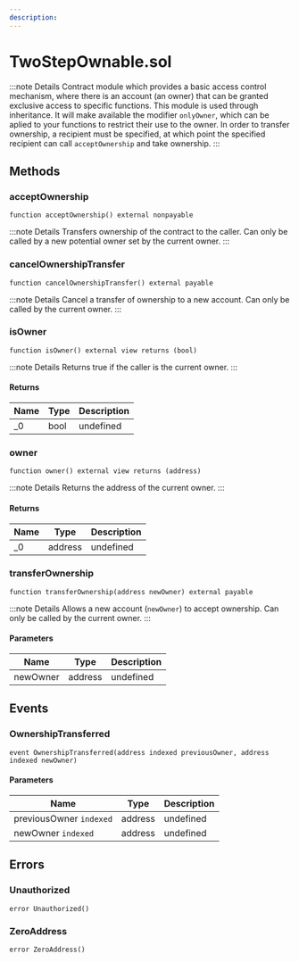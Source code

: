 ```yaml
---
description: 
---
```


# TwoStepOwnable.sol



:::note Details
Contract module which provides a basic access control mechanism, where there is an account (an owner) that can be granted exclusive access to specific functions. This module is used through inheritance. It will make available the modifier `onlyOwner`, which can be aplied to your functions to restrict their use to the owner. In order to transfer ownership, a recipient must be specified, at which point the specified recipient can call `acceptOwnership` and take ownership.
:::


## Methods

### acceptOwnership



```solidity title="Solidity"
function acceptOwnership() external nonpayable
```


:::note Details
Transfers ownership of the contract to the caller. Can only be called by a new potential owner set by the current owner.
:::



### cancelOwnershipTransfer



```solidity title="Solidity"
function cancelOwnershipTransfer() external payable
```


:::note Details
Cancel a transfer of ownership to a new account. Can only be called by the current owner.
:::



### isOwner



```solidity title="Solidity"
function isOwner() external view returns (bool)
```


:::note Details
Returns true if the caller is the current owner.
:::



#### Returns

| Name | Type | Description |
|---|---|---|
| _0 | bool | undefined |

### owner



```solidity title="Solidity"
function owner() external view returns (address)
```


:::note Details
Returns the address of the current owner.
:::



#### Returns

| Name | Type | Description |
|---|---|---|
| _0 | address | undefined |

### transferOwnership



```solidity title="Solidity"
function transferOwnership(address newOwner) external payable
```


:::note Details
Allows a new account (`newOwner`) to accept ownership. Can only be called by the current owner.
:::


#### Parameters

| Name | Type | Description |
|---|---|---|
| newOwner | address | undefined |



## Events

### OwnershipTransferred



```solidity title="Solidity"
event OwnershipTransferred(address indexed previousOwner, address indexed newOwner)
```




#### Parameters

| Name | Type | Description |
|---|---|---|
| previousOwner `indexed` | address | undefined |
| newOwner `indexed` | address | undefined |



## Errors

### Unauthorized



```solidity title="Solidity"
error Unauthorized()
```





### ZeroAddress



```solidity title="Solidity"
error ZeroAddress()
```






